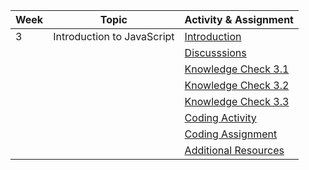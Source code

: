 | Week | Topic                      | Activity & Assignment          |
|------|----------------------------|--------------------------------|
| 3    | Introduction to JavaScript | [Introduction](./Introduction%20to%20JavaScript.pdf)                  |
|      |                            | [Discusssions](https://classroom.google.com/c/NjE2MjExMTIzMTI1/a/NjE4Njk1NDE0ODEx/details)                  |
|      |                            | [Knowledge Check 3.1](https://docs.google.com/forms/d/1jI0AvRgsVMmyv8nwVa2On3ov00ENBO7I5EjXBkiIfQg/edit)            |
|      |                            | [Knowledge Check 3.2](https://docs.google.com/forms/d/1TsJyvqwVGx5kdJ1WJCm31-EJVb0PWToiIvbCWIAr5As/edit)            |
|      |                            | [Knowledge Check 3.3](https://docs.google.com/forms/d/1iabMHuLbVawxlzYzIiY-CfyeG3Zm1_C1wDqOFEkP1kM/edit)            |
|      |                            | [Coding Activity](https://classroom.github.com/a/2nTYovKw) |
|      |                            | [Coding Assignment](https://classroom.github.com/a/ekFpQsXI) |
|      |                            | [Additional Resources](./Additional%20Resources.pdf)           |

